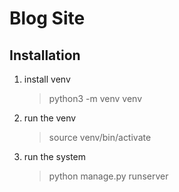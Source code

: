 # Blog Site

## Installation

1) install venv
    >python3 -m venv venv
2) run the venv
    >source venv/bin/activate
3) run the system
    >python manage.py runserver